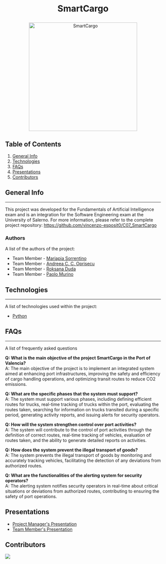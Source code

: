 # <p align="center"> SmartCargo </p>

<p align="center">
<img width="350" alt="SmartCargo" src="https://github.com/vincenzo-esposit0/AvatarMarket/assets/72707004/2eadba50-4282-424c-858c-f8ac079a436e">
</p>

## Table of Contents
1. [General Info](#general-info)
2. [Technologies](#technologies)
3. [FAQs](#faqs)
4. [Presentations](#presentations)
5. [Contributors](#contributors)

## General Info
***
This project was developed for the Fundamentals of Artificial Intelligence exam and is an integration for the Software Engineering exam at the University of Salerno. For more information, please refer to the complete project repository: https://github.com/vincenzo-esposit0/C07_SmartCargo
### Authors
A list of the authors of the project:
* Team Member - [Mariapia Sorrentino](https://github.com/Marypi02)
* Team Member - [Andreea C. C. Oprisecu](https://github.com/andreea3111)
* Team Member - [Roksana Duda](https://github.com/Roksid2002)
* Team Member - [Paolo Murino](https://github.com/PaoloMurino)


## Technologies
***
A list of technologies used within the project:
* [Python](https://www.python.org/)

## FAQs
***
A list of frequently asked questions

**Q: What is the main objective of the project SmartCargo in the Port of Valencia?** <br>
A: The main objective of the project is to implement an integrated system aimed at enhancing port infrastructures, improving the safety and efficiency of cargo handling operations, and optimizing transit routes to reduce CO2 emissions.

**Q: What are the specific phases that the system must support?** <br>
A: The system must support various phases, including defining efficient routes for trucks, real-time tracking of trucks within the port, evaluating the routes taken, searching for information on trucks transited during a specific period, generating activity reports, and issuing alerts for security operators.

**Q: How will the system strengthen control over port activities?** <br>
A: The system will contribute to the control of port activities through the definition of correct routes, real-time tracking of vehicles, evaluation of routes taken, and the ability to generate detailed reports on activities.

**Q: How does the system prevent the illegal transport of goods?** <br>
A: The system prevents the illegal transport of goods by monitoring and accurately tracking vehicles, facilitating the detection of any deviations from authorized routes.

**Q: What are the functionalities of the alerting system for security operators?** <br>
A: The alerting system notifies security operators in real-time about critical situations or deviations from authorized routes, contributing to ensuring the safety of port operations.

## Presentations
* [Project Manager's Presentation](https://www.canva.com/design/DAF6uTVis9s/BMEmk4i4gFNNHjiz9rObMg/view?utm_content=DAF6uTVis9s&utm_campaign=designshare&utm_medium=link&utm_source=editor)
* [Team Member's Presentation](https://www.canva.com/design/DAF6oBN4d58/_bE7eIt4P1xdDIiTGEIbTA/view?utm_content=DAF6oBN4d58&utm_campaign=designshare&utm_medium=link&utm_source=editor)

## Contributors
<a href="https://github.com/PaoloMurino/IntelliLearn-AI/graphs/contributors">
  <img src="https://contrib.rocks/image?repo=PaoloMurino/IntelliLearn-AI" />
</a>
